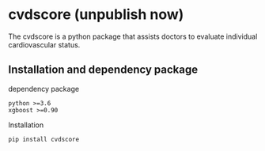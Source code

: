 # cvdscore (unpublish now)

The cvdscore is a python package that assists doctors to evaluate individual cardiovascular status.


## Installation and dependency package
 dependency package	
```
python >=3.6
xgboost >=0.90
```
 Installation
```
pip install cvdscore
```











